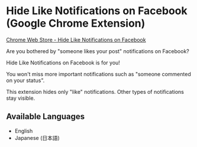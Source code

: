 Hide Like Notifications on Facebook (Google Chrome Extension)
=============================================================

[Chrome Web Store - Hide Like Notifications on Facebook](https://chrome.google.com/webstore/detail/hide-like-notifications-o/kbfakkkdllpodegeoggpfcmjabodhpca)

Are you bothered by "someone likes your post" notifications on Facebook?

Hide Like Notifications on Facebook is for you!

You won't miss more important notifications such as "someone commented on your status".

This extension hides only "like" notifications. Other types of notifications stay visible.

## Available Languages

- English
- Japanese (日本語)
